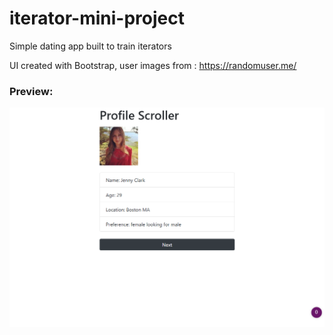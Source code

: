 # iterator-mini-project

Simple dating app built to train iterators

UI created with Bootstrap, user images from : https://randomuser.me/

### Preview:
![alt-text](https://github.com/PierreBezuchow/iterator-mini-project/blob/master/img/profile-scroller-screenshot.png)
